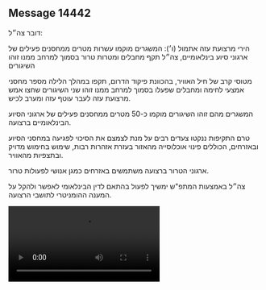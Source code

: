## Message 14442

דובר צה״ל:

הירי מרצועת עזה אתמול (ו׳): המשגרים מוקמו עשרות מטרים ממחסנים פעילים של ארגוני סיוע בינלאומיים, צה״ל תקף מחבלים ומטרות טרור בסמוך למרחב ממנו זוהו השיגורים

מטוסי קרב של חיל האוויר, בהכוונת פיקוד הדרום, תקפו במהלך הלילה מספר מחסני אמצעי לחימה ומחבלים שפעלו בסמוך למרחב ממנו זוהו שני השיגורים שחצו אמש מרצועת עזה לעבר עוטף עזה ומערב לכיש. 

המשגרים מהם זוהו השיגורים מוקמו כ-50 מטרים ממחסנים פעילים של ארגוני הסיוע הבינלאומיים ברצועה. 

טרם התקיפות ננקטו צעדים רבים על מנת לצמצם את הסיכוי לפגיעה במחסני הסיוע ובאזרחים, הכוללים פינוי אוכלוסייה מהאזור בעזרת אזהרות רבות, שימוש בחימוש מדויק ובתצפיות מהאוויר.

ארגוני הטרור ברצועה משתמשים באזרחים כמגן אנושי לפעולות טרור. 

צה״ל באמצעות המתפ"ש ימשיך לפעול בהתאם לדין הבינלאומי לאפשר ולהקל על המענה ההומניטרי לתושבי הרצועה.

![Video](https://data.iron-swords.co.il/2024/December/14/14442/14442_media.mp4)
